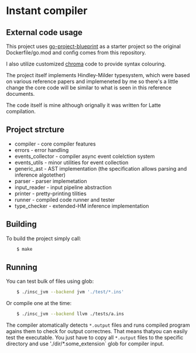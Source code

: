 # Instant compiler

## External code usage

This project uses [go-project-blueprint](https://github.com/MartinHeinz/go-project-blueprint) as a starter project so
the original Dockerfile/go.mod and config comes from this repository.

I also utilize customized [chroma](https://github.com/alecthomas/chroma) code to provide syntax colouring.

The project itself implements Hindley-Milder typesystem, which were based on various reference papers and implemeneted by me so there's a little change the core code will be similar to what is seen in this reference documents.

The code itself is mine although orignally it was written for Latte compilation.

## Project strcture

- compiler - core compiler features
- errors - error handling
- events_collector - compiler async event colelction system
- events_utils - minor utilities for event collection
- generic_ast - AST implementation (the specification allows parsing and inference algotether)
- parser - parser implemetation
- input_reader - input pipeline abstraction
- printer - pretty-printing tilities
- runner - compiled code runner and tester
- type_checker - extended-HM inference implementation

## Building

To build the project simply call:

```bash
    $ make
```

## Running

You can test bulk of files using glob:

```bash
    $ ./insc_jvm --backend jvm './test/*.ins'
```

Or compile one at the time:

```bash
    $ ./insc_jvm --backend llvm ./tests/a.ins
```

The compiler atomatically detects `*.output` files and runs compiled program agains them to check for output correctnes.
That means thatyou can easily test the executable. You just have to copy all `*.output` files to the specific directory and use './dir/\*.some_extension` glob for compiler input.
